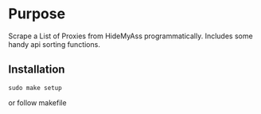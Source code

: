 # Purpose

Scrape a List of Proxies from HideMyAss programmatically. Includes some handy api sorting functions.

## Installation 

```
sudo make setup
```

or follow makefile